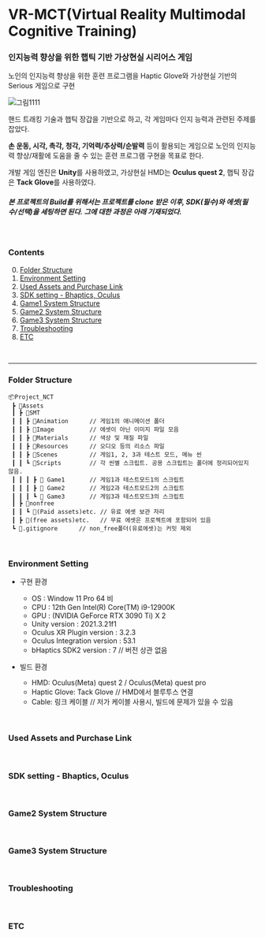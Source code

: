 # VR-MCT(Virtual Reality Multimodal Cognitive Training)

### 인지능력 향상을 위한 햅틱 기반 가상현실 시리어스 게임

노인의 인지능력 향상을 위한 훈련 프로그램을 Haptic Glove와 가상현실 기반의 Serious 게임으로 구현

![그림1111](https://github.com/JWdori/VR-MCT/assets/42615916/3ebbaea7-b955-4553-89d7-2ab7e0226a5c)

핸드 트래킹 기술과 햅틱 장갑을 기반으로 하고, 각 게임마다 인지 능력과 관련된 주제를 잡았다. 

**손 운동, 시각, 촉각, 청각, 기억력/추상력/순발력** 등이 활용되는 게임으로 노인의 인지능력 향상/재활에 도움을 줄 수 있는 훈련 프로그램 구현을 목표로 한다.

개발 게임 엔진은 **Unity**를 사용하였고, 가상현실 HMD는 **Oculus quest 2**, 햅틱 장갑은 **Tack Glove**를 사용하였다.



##### 본 프로젝트의 Build를 위해서는 프로젝트를 clone 받은 이후, SDK(필수)와 에셋(필수/선택)을 세팅하면 된다. 그에 대한 과정은 아래 기재되었다.  

<br/>

### Contents
0. [Folder Structure](#folder-structure)
1. [Environment Setting](#Environment-Setting)
2. [Used Assets and Purchase Link](#Used-Assets-and-Purchase-Link)
3. [SDK setting - Bhaptics, Oculus](#SDK-setting---Bhaptics,-Oculus)
4. [Game1 System Structure](#Game1-System-Structure)
5. [Game2 System Structure](#Game2-System-Structure)
6. [Game3 System Structure](#Game3-System-Structure)
7. [Troubleshooting](#Troubleshooting)
8. [ETC](#etc)

<br/>

-----

### Folder Structure

```
📦Project_NCT       
 ┣ 📂Assets
 ┃ ┣ 📂SMT          
 ┃ ┃ ┣ 📂Animation      // 게임1의 애니메이션 폴더
 ┃ ┃ ┣ 📂Image          // 에셋이 아닌 이미지 파일 모음
 ┃ ┃ ┣ 📂Materials      // 색상 및 재질 파일
 ┃ ┃ ┣ 📂Resources      // 오디오 등의 리소스 파일
 ┃ ┃ ┣ 📂Scenes         // 게임1, 2, 3과 테스트 모드, 메뉴 씬
 ┃ ┃ ┗ 📂Scripts        // 각 씬별 스크립트. 공용 스크립트는 폴더에 정리되어있지 않음.
 ┃ ┃ ┃ ┣ 📂 Game1       // 게임1과 테스트모드1의 스크립트
 ┃ ┃ ┃ ┣ 📂 Game2       // 게임2과 테스트모드2의 스크립트
 ┃ ┃ ┃ ┗ 📂 Game3       // 게임3과 테스트모드3의 스크립트
 ┃ ┣ 📂nonfree
 ┃ ┃ ┗ 📂(Paid assets)etc. // 유료 에셋 보관 자리
 ┃ ┣ 📂(free assets)etc.   // 무료 에셋은 프로젝트에 포함되어 있음
 ┗ 📂.gitignore      // non_free폴더(유료에셋)는 커밋 제외
```

<br/>

### Environment Setting

- 구현 환경
  - OS : Window 11 Pro 64 비
  - CPU : 12th Gen Intel(R) Core(TM) i9-12900K
  - GPU : (NVIDIA GeForce RTX 3090 Ti) X 2
  - Unity version : 2021.3.21f1
  - Oculus XR Plugin version : 3.2.3
  - Oculus Integration version : 53.1
  - bHaptics SDK2 version : 7                             // 버전 상관 없음

- 빌드 환경
  - HMD: Oculus(Meta) quest 2 / Oculus(Meta) quest pro
  - Haptic Glove: Tack Glove                              // HMD에서 블루투스 연결
  - Cable: 링크 케이블                                     // 저가 케이블 사용시, 빌드에 문제가 있을 수 있음
    
<br/>

### Used Assets and Purchase Link


<br/>

### SDK setting - Bhaptics, Oculus


<br/>

### Game2 System Structure

<br/>

### Game3 System Structure



<br/>

### Troubleshooting



<br/>


### ETC

#### 
